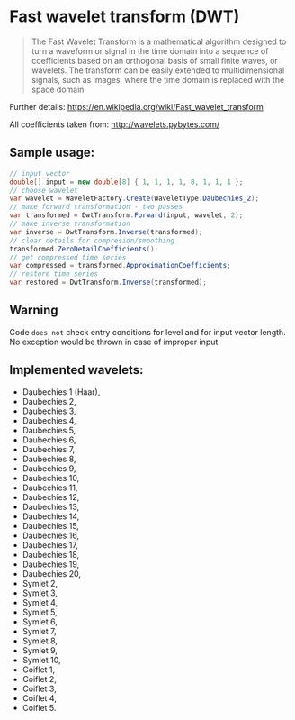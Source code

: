 # Fast wavelet transform (DWT)
> The Fast Wavelet Transform is a mathematical algorithm designed to turn a waveform or signal in the time domain into a sequence of coefficients based on an orthogonal basis of small finite waves, or wavelets. The transform can be easily extended to multidimensional signals, such as images, where the time domain is replaced with the space domain. 

Further details: https://en.wikipedia.org/wiki/Fast_wavelet_transform

All coefficients taken from: http://wavelets.pybytes.com/ 

## Sample usage:
```cs
// input vector
double[] input = new double[8] { 1, 1, 1, 1, 8, 1, 1, 1 };
// choose wavelet
var wavelet = WaveletFactory.Create(WaveletType.Daubechies_2);
// make forward transformation - two passes
var transformed = DwtTransform.Forward(input, wavelet, 2);
// make inverse transformation
var inverse = DwtTransform.Inverse(transformed);
// clear details for compresion/smoothing
transformed.ZeroDetailCoefficients();
// get compressed time series
var compressed = transformed.ApproximationCoefficients;
// restore time series 
var restored = DwtTransform.Inverse(transformed);
```
## Warning
Code `does not` check entry conditions for level and for input vector length. No exception would be thrown in case of improper input.

## Implemented wavelets:
- Daubechies 1 (Haar),
- Daubechies 2,
- Daubechies 3,
- Daubechies 4,
- Daubechies 5,
- Daubechies 6,
- Daubechies 7,
- Daubechies 8,
- Daubechies 9,
- Daubechies 10,
- Daubechies 11,
- Daubechies 12,
- Daubechies 13,
- Daubechies 14,
- Daubechies 15,
- Daubechies 16,
- Daubechies 17,
- Daubechies 18,
- Daubechies 19,
- Daubechies 20,
- Symlet 2,
- Symlet 3,
- Symlet 4,
- Symlet 5,
- Symlet 6,
- Symlet 7,
- Symlet 8,
- Symlet 9,
- Symlet 10,
- Coiflet 1,
- Coiflet 2,
- Coiflet 3,
- Coiflet 4,
- Coiflet 5.
